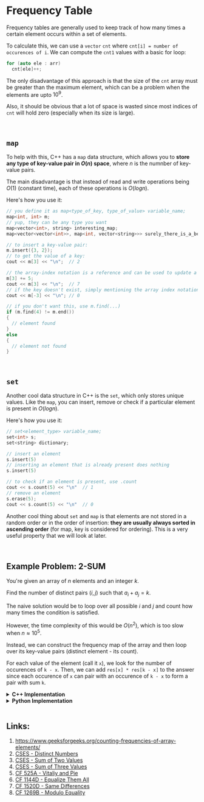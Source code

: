 # Frequency Table

Frequency tables are generally used to keep track of how many times a certain element occurs within a set of elements.

To calculate this, we can use a `vector` `cnt` where `cnt[i] = number of occurences of i`. We can compute the `cnt1` values with a basic for loop:

```cpp
for (auto ele : arr)
  cnt[ele]++;
```

The only disadvantage of this approach is that the size of the `cnt` array must be greater than the maximum element, which can be a problem when the elements are upto $10^9$.

Also, it should be obvious that a lot of space is wasted since most indices of `cnt` will hold zero (especially when its size is large).

<br>

## `map`

To help with this, C++ has a `map` data structure, which allows you to **store any type of key-value pair in $O(n)$ space**, where $n$ is the numnber of key-value pairs.

The main disadvantage is that instead of read and write operations being $O(1)$ (constant time), each of these operations is $O(log n)$.

Here's how you use it:

```cpp
// you define it as map<type_of_key, type_of_value> variable_name;
map<int, int> m;
// yup, they can be any type you want
map<vector<int>, string> interesting_map;
map<vector<vector<int>>, map<int, vector<string>>> surely_there_is_a_better_way_map;

// to insert a key-value pair:
m.insert({3, 2});
// to get the value of a key:
cout << m[3] << "\n";  // 2

// the array-index notation is a reference and can be used to update a value quickly
m[3] += 5;
cout << m[3] << "\n";  // 7
// if the key doesn't exist, simply mentioning the array index notation somewhere will create it with a default value
cout << m[-3] << "\n"; // 0

// if you don't want this, use m.find(...)
if (m.find(4) != m.end())
{
  // element found
}
else
{
  // element not found
}
```

<br>

## `set`

Another cool data structure in C++ is the `set`, which only stores unique values. Like the `map`, you can insert, remove or check if a particular element is present in $O(log n)$.

Here's how you use it:

```cpp
// set<element_type> variable_name;
set<int> s;
set<string> dictionary;

// insert an element
s.insert(5)
// inserting an element that is already present does nothing
s.insert(5)

// to check if an element is present, use .count
cout << s.count(5) << "\n"  // 1
// remove an element
s.erase(5);
cout << s.count(5) << "\n"  // 0
```

Another cool thing about `set` and `map` is that elements are not stored in a random order or in the order of insertion: **they are usually always sorted in ascending order** (for map, key is considered for ordering). This is a very useful property that we will look at later.

<br>

## Example Problem: 2-SUM

You're given an array of $n$ elements and an integer $k$. 

Find the number of distinct pairs $(i, j)$ such that $a_i + a_j = k$.

The naive solution would be to loop over all possible $i$ and $j$ and count how many times the condition is satisfied.

However, the time complexity of this would be $O(n^2)$, which is too slow when $n \approx 10^5$.

Instead, we can construct the frequency map of the array and then loop over its key-value pairs (distinct element - its count).

For each value of the element (call it `x`), we look for the number of occurences of `k - x`. Then, we can add `res[x] * res[k - x]` to the answer since each occurence of `x` can pair with an occurence of `k - x` to form a pair with sum `k`.

<details>
<summary><b>C++ Implementation</b></summary>

```cpp
void solve() {
  ll n, k;
  cin >> n >> k;
  vector<ll> a(n);
  map<ll, ll> cnt;
  for (auto &i : a) {
    cin >> i;
    cnt[i]++;
  }
  ll ans = 0;
  for (auto &i : cnt) {
    int x = i->first;
    ans += cnt[x] * cnt[k - x];
  }
  cout << ans << "\n";
}
```

</details>

<details>
<summary><b>Python Implementation</b></summary>

```py
def solve ():
  n, k = tuple (map (int, input ().split (' ')))
  a = list (map (int, input ().split (' ')))
  cnt = {}
  for ele in a:
    cnt[ele] = cnt.get(ele, 0) + 1
  ans = 0
  for x in cnt.keys():
    ans += cnt[x] * cnt.get(k - x, 0)
  print(ans)
```

</details>

<br>

## Links:
1. https://www.geeksforgeeks.org/counting-frequencies-of-array-elements/
2. [CSES - Distinct Numbers](https://cses.fi/problemset/task/1621)
3. [CSES - Sum of Two Values](https://cses.fi/problemset/task/1640)
4. [CSES - Sum of Three Values](https://cses.fi/problemset/task/1641)
5. [CF 525A - Vitaliy and Pie](https://codeforces.com/problemset/problem/525/A)
6. [CF 1144D - Equalize Them All](https://codeforces.com/problemset/problem/1144/D)
7. [CF 1520D - Same Differences](https://codeforces.com/problemset/problem/1520/D)
8. [CF 1269B - Modulo Equality](https://codeforces.com/contest/1269/problem/B)
